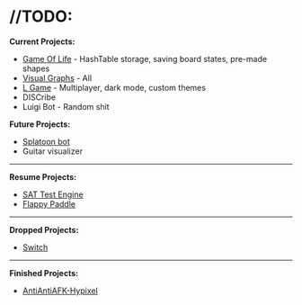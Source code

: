 # //TODO:

**Current Projects:**

- [Game Of Life](https://github.com/cmontminy/game-of-life) - HashTable storage, saving board states, pre-made shapes
- [Visual Graphs](https://github.com/Dinoswarleafs/VisualGraphs) - All
- [L Game](https://github.com/Dinoswarleafs/L_Game) - Multiplayer, dark mode, custom themes
- DISCribe
- Luigi Bot - Random shit

**Future Projects:**

- [Splatoon bot](https://github.com/cmontminy/splatfest-bot)
- Guitar visualizer 
---
**Resume Projects:**

- [SAT Test Engine](https://github.com/Dinoswarleafs/SAT_Test_Engine)
- [Flappy Paddle](https://github.com/Dinoswarleafs/Flappy_Paddle)

---
**Dropped Projects:**

- [Switch](https://github.com/Dinoswarleafs/Switch)

--- 
**Finished Projects:**
- [AntiAntiAFK-Hypixel](https://github.com/Dinoswarleafs/AntiAntiAFK-Hypixel)
